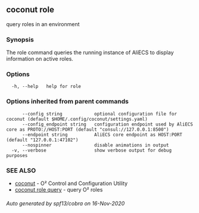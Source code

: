 ## coconut role

query roles in an environment

### Synopsis

The role command queries the running instance of AliECS to
display information on active roles.

### Options

```
  -h, --help   help for role
```

### Options inherited from parent commands

```
      --config string            optional configuration file for coconut (default $HOME/.config/coconut/settings.yaml)
      --config_endpoint string   configuration endpoint used by AliECS core as PROTO://HOST:PORT (default "consul://127.0.0.1:8500")
      --endpoint string          AliECS core endpoint as HOST:PORT (default "127.0.0.1:47102")
      --nospinner                disable animations in output
  -v, --verbose                  show verbose output for debug purposes
```

### SEE ALSO

* [coconut](coconut.md)	 - O² Control and Configuration Utility
* [coconut role query](coconut_role_query.md)	 - query O² roles

###### Auto generated by spf13/cobra on 16-Nov-2020
